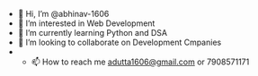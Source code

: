 - 👋 Hi, I’m @abhinav-1606
- 👀 I’m interested in Web Development
- 🌱 I’m currently learning Python and DSA
- 💞️ I’m looking to collaborate on Development Cmpanies
- - 📫 How to reach me adutta1606@gmail.com or 7908571171

<!---
abhinav-1606/abhinav-1606 is a ✨ special ✨ repository because its `README.md` (this file) appears on your GitHub profile.
You can click the Preview link to take a look at your changes.
--->
